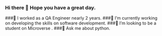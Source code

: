 ### Hi there 👋 Hope you have a great day.
###🌱 I worked as a QA Engineer nearly 2 years.
###🔭 I’m currently working on developing the skills on software development.
###👯 I’m looking to be a student on Microverse .
###💬 Ask me about python.
<!--
**yashodhicy/yashodhicy** is a ✨ _special_ ✨ repository because its `README.md` (this file) appears on your GitHub profile.

Here are some ideas to get you started:

- 🔭 I’m currently working on ...
- 🌱 I’m currently learning ...
- 👯 I’m looking to collaborate on ...
- 🤔 I’m looking for help with ...
- 💬 Ask me about ...
- 📫 How to reach me: ...
- 😄 Pronouns: ...
- ⚡ Fun fact: ...
-->
